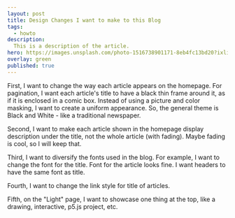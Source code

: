 ```yaml
---
layout: post
title: Design Changes I want to make to this Blog
tags:
  - howto
description:
  This is a description of the article.
hero: https://images.unsplash.com/photo-1516738901171-8eb4fc13bd20?ixlib=rb-1.2.1&ixid=eyJhcHBfaWQiOjEyMDd9&auto=format&fit=crop&w=1500&q=80
overlay: green
published: true
---
```


First, I want to change the way each article appears on the homepage. For pagination, I want each article's title to have a black thin frame around it, as if it is enclosed in a comic box. Instead of using a picture and color masking, I want to create a uniform appearance. So, the general theme is Black and White - like a traditional newspaper.

Second, I want to make each article shown in the homepage display description under the title, not the whole article (with fading). Maybe fading is cool, so I will keep that.

Third, I want to diversify the fonts used in the blog. For example, I want to change the font for the title. Font for the article looks fine. I want headers to have the same font as title.

Fourth, I want to change the link style for title of articles.

Fifth, on the "Light" page, I want to showcase one thing at the top, like a drawing, interactive, p5.js project, etc.
